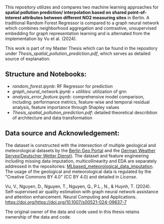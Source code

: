 <p> This repository utilizes and compares two machine learning approaches for <strong>spatial pollution prediction/ interpolation based on shared point-of-interest attributes between different NO2 measuring sites</strong> in Berlin. A traditional Random Forest Regressor is compared to a graph neural network which combines neighborhood aggregation and contrastive, unsupervised embedding for graph representation learning and is alternated from the implementation by Vu et al. (2024).</p>

<p> This work is part of my Master Thesis which can be found in the repository under <em>Thesis_spatial_pollution_prediction.pdf</em>, which serves as detailed source of explanation. </p>

<h2> Structure and Notebooks: </h2>

- <em> random_forest.ipynb</em>: RF Regressor for prediction
- <em> graph_neural_network.ipynb + utilities</em>: utilization of gnn
- <em> analysis_error_feature.ipynb</em>: comprehensive model comparison, including: performance metrics, feature-wise and temporal residual analysis, feature importance through Shapley values
- <em>Thesis_spatial_pollution_prediction.pdf</em>: detailed theoretical describtion of architecture and data transformation


<h2> Data source and Acknowledgement: </h2>

The dataset is constructed with the intersection of multiple geological and meteorological datasets by the [Berlin Geo Portal](https://www.berlin.de/sen/sbw/stadtdaten/geoportal/) and the [German Weather Serves(Deutscher Wetter Dienst)](https://opendata.dwd.de/climate_environment/CDC/). The dataset and feature engineering including missing data imputation, multicollinearity and EDA are separately addressed in the repositories: [MLbased_meteorological_data_imputation](https://github.com/RiSchmi/MLbased_meteorological_data_imputation). The usage of the geological and meteorological data is regulated by the "Creative Commons BY 4.0" (CC BY 4.0) and detailed in <em>License</em>.

Vu, V., Nguyen, D., Nguyen, T., Nguyen, Q., P.L., N., & Huynh, T. (2024). Self-supervised air quality estimation with graph neural network assistance and attention enhancement. Neural Computing and Applications. https://doi.org/https://doi.org/10.1007/s00521-024-09637-7

The original owner of the data and code used in this thesis retains ownership of the data and code.

